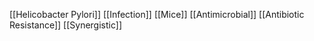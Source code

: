 [[Helicobacter Pylori]]
[[Infection]]
[[Mice]]
[[Antimicrobial]]
[[Antibiotic Resistance]]
[[Synergistic]]
